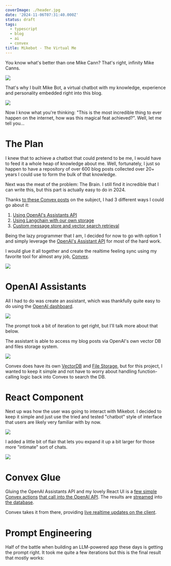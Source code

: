 ```yaml
---
coverImage: ./header.jpg
date: '2024-11-06T07:31:40.000Z'
status: draft
tags:
  - typescript
  - blog
  - ai
  - convex
title: Mikebot - The Virtual Me
---
```


You know what's better than one Mike Cann? That's right, infinity Mike Canns.

[![](./infinity-monkeys.png)](./infinity-monkeys.png)

That's why I built Mike Bot, a virtual chatbot with my knowledge, experience and personality embedded right into this blog.

[![](./how-to-start-mikebot.png)](./how-to-start-mikebot.png)

Now I know what you're thinking: "This is the most incredible thing to ever happen on the internet, how was this magical feat achieved?". Well, let me tell you...

# The Plan

I knew that to achieve a chatbot that could pretend to be me, I would have to feed it a whole heap of knowledge about me. Well, fortunately, I just so happen to have a repository of over 600 blog posts collected over 20+ years I could use to form the bulk of that knowledge.

Next was the meat of the problem: The Brain. I still find it incredible that I can write this, but this part is actually easy to do in 2024.

Thanks [to these Convex posts](https://www.convex.dev/can-do/rag) on the subject, I had 3 different ways I could go about it:

1. [Using OpenAI's Assistants API](https://stack.convex.dev/ai-chat-using-openai-assistants-api)
2. [Using Langchain with our own storage](https://stack.convex.dev/ai-chat-using-langchain-and-convex)
3. [Custom message store and vector search retrieval](https://stack.convex.dev/ai-chat-with-convex-vector-search)

Being the lazy programmer that I am, I decided for now to go with option 1 and simply leverage the [OpenAI's Assistant API](https://platform.openai.com/docs/api-reference/assistants) for most of the hard work.

I would glue it all together and create the realtime feeling sync using my favorite tool for almost any job, [Convex](https://www.convex.dev/).

[![](./convex-hammer.png)](./convex-hammer.png)

# OpenAI Assistants

All I had to do was create an assistant, which was thankfully quite easy to do using the [OpenAI dashboard](https://platform.openai.com/assistants/).

[![](./assistant-setup.png)](./assistant-setup.png)

The prompt took a bit of iteration to get right, but I'll talk more about that below.

The assistant is able to access my blog posts via OpenAI's own vector DB and files storage system.

[![](./vector-store.png)](./vector-store.png)

Convex does have its own [VectorDB](https://docs.convex.dev/search/vector-search) and [File Storage](https://docs.convex.dev/file-storage), but for this project, I wanted to keep it simple and not have to worry about handling function-calling logic back into Convex to search the DB.

# React Component

Next up was how the user was going to interact with Mikebot. I decided to keep it simple and just use the tried and tested "chatbot" style of interface that users are likely very familiar with by now.

[![](./mikebot-widget.png)](./mikebot-widget.png)

I added a little bit of flair that lets you expand it up a bit larger for those more "intimate" sort of chats.

[![](./mikebot-expanded.png)](./mikebot-expanded.png)

# Convex Glue

Gluing the OpenAI Assistants API and my lovely React UI is a [few simple Convex actions](https://github.com/mikecann/mikecann.blog/blob/main/convex/messages.ts#L22) [that call into the OpenAI API](https://github.com/mikecann/mikecann.blog/blob/main/convex/openai/assistants.ts#L15). The results are [streamed](https://github.com/mikecann/mikecann.blog/blob/main/convex/openai/assistants.ts#L100) into [the database](https://github.com/mikecann/mikecann.blog/blob/main/convex/schema.ts#L55).

Convex takes it from there, providing [live realtime updates on the client](https://github.com/mikecann/mikecann.blog/blob/main/components/mikebot/MessagesList.tsx#L48).

# Prompt Engineering

Half of the battle when building an LLM-powered app these days is getting the prompt right. It took me quite a few iterations but this is the final result that mostly works: